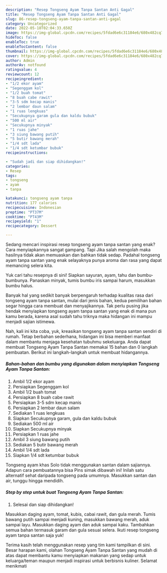```yaml
---
description: "Resep Tongseng Ayam Tanpa Santan Anti Gagal"
title: "Resep Tongseng Ayam Tanpa Santan Anti Gagal"
slug: 86-resep-tongseng-ayam-tanpa-santan-anti-gagal
category: Uncategorized
date: 2022-05-18T02:04:33.650Z
image: https://img-global.cpcdn.com/recipes/5fdad6e6c31184e6/680x482cq70/tongseng-ayam-tanpa-santan-foto-resep-utama.jpg
hideToc: false
enableToc: true
enableTocContent: false
thumbnail: https://img-global.cpcdn.com/recipes/5fdad6e6c31184e6/680x482cq70/tongseng-ayam-tanpa-santan-foto-resep-utama.jpg
cover: https://img-global.cpcdn.com/recipes/5fdad6e6c31184e6/680x482cq70/tongseng-ayam-tanpa-santan-foto-resep-utama.jpg
author: Admin
authorAv: notfound
ratingvalue: 4
reviewcount: 12
recipeingredient:
- "1/2 ekor ayam"
- "Segenggam kol"
- "1/2 buah tomat"
- "8 buah cabe rawit"
- "3-5 sdm kecap manis"
- "2 lembar daun salam"
- "1 ruas lengkuas"
- "Secukupnya garam gula dan kaldu bubuk"
- "500 ml air"
- "Secukupnya minyak"
- "1 ruas jahe"
- "3 siung bawang putih"
- "5 butir bawang merah"
- "1/4 sdt lada"
- "1/4 sdt ketumbar bubuk"
recipeinstructions:

- "Sudah jadi dan siap dihidangkan!"
categories:
- Resep
tags:
- tongseng
- ayam
- tanpa

katakunci: tongseng ayam tanpa 
nutrition: 177 calories
recipecuisine: Indonesian
preptime: "PT37M"
cooktime: "PT43M"
recipeyield: "1"
recipecategory: Dessert

---
```



Sedang mencari inspirasi resep tongseng ayam tanpa santan yang enak? Cara menyiapkannya sangat gampang. Tapi Jika salah mengolah maka hasilnya tidak akan memuaskan dan bahkan tidak sedap. Padahal tongseng ayam tanpa santan yang enak selayaknya punya aroma dan rasa yang dapat memancing selera kita.


Yuk cari tahu resepnya di sini! Siapkan sayuran, ayam, tahu dan bumbu-bumbunya. Panaskan minyak, tumis bumbu iris sampai harum, masukkan bumbu halus.

Banyak hal yang sedikit banyak berpengaruh terhadap kualitas rasa dari tongseng ayam tanpa santan, mulai dari jenis bahan, kedua pemilihan bahan segar hingga cara membuat dan menyajikannya. Tak perlu pusing jika hendak menyiapkan tongseng ayam tanpa santan yang enak di mana pun kamu berada, karena asal sudah tahu triknya maka hidangan ini mampu menjadi sajian istimewa.


Nah, kali ini kita coba, yuk, kreasikan tongseng ayam tanpa santan sendiri di rumah. Tetap berbahan sederhana, hidangan ini bisa memberi manfaat dalam membantu menjaga kesehatan tubuhmu sekeluarga. Anda dapat membuat Tongseng Ayam Tanpa Santan memakai 15 bahan dan 0 langkah pembuatan. Berikut ini langkah-langkah untuk membuat hidangannya.

<!--inarticleads1-->

##### Bahan-bahan dan bumbu yang digunakan dalam menyiapkan Tongseng Ayam Tanpa Santan:

1. Ambil 1/2 ekor ayam
1. Persiapkan Segenggam kol
1. Ambil 1/2 buah tomat
1. Persiapkan 8 buah cabe rawit
1. Persiapkan 3-5 sdm kecap manis
1. Persiapkan 2 lembar daun salam
1. Sediakan 1 ruas lengkuas
1. Siapkan Secukupnya garam, gula dan kaldu bubuk
1. Sediakan 500 ml air
1. Siapkan Secukupnya minyak
1. Persiapkan 1 ruas jahe
1. Ambil 3 siung bawang putih
1. Sediakan 5 butir bawang merah
1. Ambil 1/4 sdt lada
1. Siapkan 1/4 sdt ketumbar bubuk


Tongseng ayam khas Solo tidak menggunakan santan dalam sajiannya. Adapun cara pembuatannya bisa Pins simak dibawah ini! Inilah satu alternatif sehat daripada tongseng pada umumnya. Masukkan santan dan air, tunggu hingga mendidih. 

<!--inarticleads2-->

##### Step by step untuk buat Tongseng Ayam Tanpa Santan:


1. Selesai dan siap dihidangkan!

Masukkan daging ayam, tomat, kubis, cabai rawit, dan gula merah. Tumis bawang putih sampai menjadi kuning, masukkan bawang merah, aduk sampai layu. Masukkan daging ayam dan aduk sampai kaku. Tambahkan semua bahan termasuk garam dan gula sesuai selera. Ikuti resep tongseng ayam tanpa santan saja yuk! 

Terima kasih telah menggunakan resep yang tim kami tampilkan di sini. Besar harapan kami, olahan Tongseng Ayam Tanpa Santan yang mudah di atas dapat membantu kamu menyiapkan makanan yang sedap untuk keluarga/teman maupun menjadi inspirasi untuk berbisnis kuliner. Selamat menikmati
